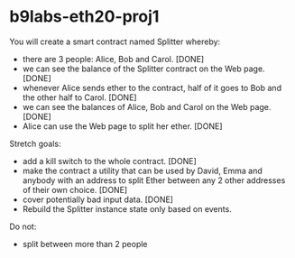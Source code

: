 # b9labs-eth20-proj1

You will create a smart contract named Splitter whereby:

* there are 3 people: Alice, Bob and Carol. [DONE]
* we can see the balance of the Splitter contract on the Web page. [DONE]
* whenever Alice sends ether to the contract, half of it goes to Bob and the other half to Carol. [DONE]
* we can see the balances of Alice, Bob and Carol on the Web page. [DONE]
* Alice can use the Web page to split her ether. [DONE]

Stretch goals:

* add a kill switch to the whole contract. [DONE]
* make the contract a utility that can be used by David, Emma and anybody with an address to split Ether between any 2 other addresses of their own choice. [DONE]
* cover potentially bad input data. [DONE]
* Rebuild the Splitter instance state only based on events.

Do not:

* split between more than 2 people
